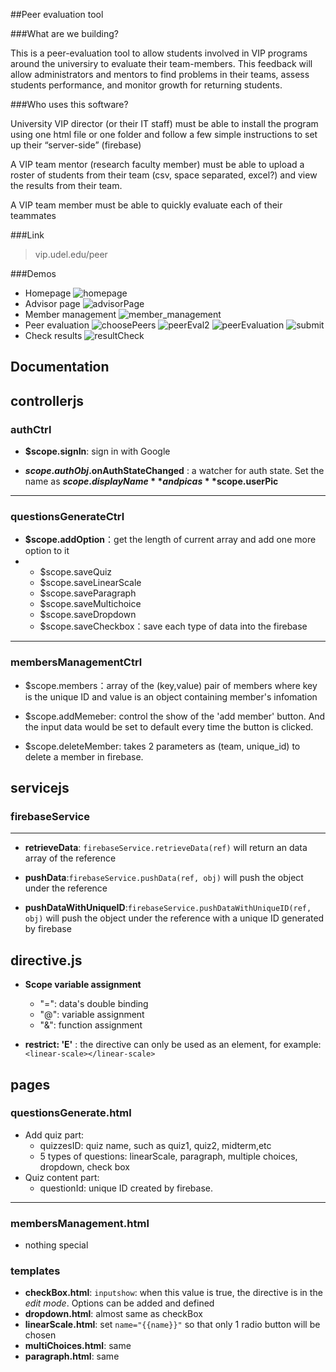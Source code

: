 ##Peer evaluation tool

###What are we building?

This is a peer-evaluation tool to allow students involved in VIP programs around the universiry to evaluate their team-members.  This feedback will allow administrators and mentors to find problems in their teams, assess students performance, and monitor growth for returning students.

###Who uses this software?

University VIP director (or their IT staff) must be able to install the program using one html file or one folder and follow a few simple instructions to set up their “server-side” (firebase)

A VIP team mentor (research faculty member) must be able to upload a roster of students from their team (csv, space separated, excel?) and view the results from their team.

A VIP team member must be able to quickly evaluate each of their teammates

###Link
> vip.udel.edu/peer

###Demos
- Homepage
![homepage](/demo/homepage.png?=250x)
- Advisor page
![advisorPage](/demo/advisorPage.png?=250x)
- Member management
![member_management](/demo/member_management.jpg?=250x)
- Peer evaluation
![choosePeers](/demo/choosePeers.png?=250x)
![peerEval2](/demo/peerEval2.png?=250x)
![peerEvaluation](/demo/peerEvaluation.png?=250x)
![submit](/demo/submit.png?=250x)
- Check results
![resultCheck](/demo/resultCheck.png?=250x)

## Documentation

## controllerjs

### authCtrl

* **$scope.signIn**: sign in with Google

* **$scope.authObj.$onAuthStateChanged** : a watcher for auth state. Set the name as **$scope.displayName** and pic as **$scope.userPic**

* * * * *

### questionsGenerateCtrl

* **$scope.addOption**：get the length of current array and add one more option to it
* * $scope.saveQuiz
  * $scope.saveLinearScale
  * $scope.saveParagraph
  * $scope.saveMultichoice
  * $scope.saveDropdown
  * $scope.saveCheckbox：save each type of data into the firebase
  

* * * * *
### membersManagementCtrl

* $scope.members：array of the (key,value) pair of members where key is the unique ID and value is an object containing member's infomation

* $scope.addMemeber: control the show of the 'add member' button. And the input data would be set to default every time the button is clicked.
* $scope.deleteMember: takes 2 parameters as (team, unique_id) to delete a member in firebase.

## servicejs


###  firebaseService

* * * * *
* **retrieveData**: `firebaseService.retrieveData(ref)` will return an data array of the reference

* **pushData**:`firebaseService.pushData(ref, obj)` will push the object under the reference

* **pushDataWithUniqueID**:`firebaseService.pushDataWithUniqueID(ref, obj)` will push the object under the reference with a unique ID generated by firebase


## directive.js
* **Scope variable assignment**
  * "=": data's double binding
  * "@": variable assignment
  * "&": function assignment

* **restrict: 'E'** : the directive can only be used as an element, for example: `<linear-scale></linear-scale>`

## pages

### questionsGenerate.html
* Add quiz part:
    *  quizzesID: quiz name, such as quiz1, quiz2, midterm,etc
    *  5 types of questions: linearScale, paragraph, multiple choices, dropdown, check box
* Quiz content part:
    * questionId: unique ID created by firebase.

* * * * *

### membersManagement.html
* nothing special

### templates
* **checkBox.html**: `inputshow`: when this value is true, the directive is in the *edit mode*. Options can be added and defined
* **dropdown.html**: almost same as checkBox
* **linearScale.html**: set `name="{{name}}"` so that only 1 radio button will be chosen
* **multiChoices.html**: same
* **paragraph.html**: same


